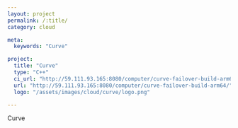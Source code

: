 ```yaml
---
layout: project
permalink: /:title/
category: cloud

meta:
  keywords: "Curve"

project:
  title: "Curve"
  type: "C++"
  ci_url: "http://59.111.93.165:8080/computer/curve-failover-build-arm64/"
  url: "http://59.111.93.165:8080/computer/curve-failover-build-arm64/"
  logo: "/assets/images/cloud/curve/logo.png"

---
```

<p>Curve</p>
